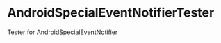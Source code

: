 AndroidSpecialEventNotifierTester
=================================

Tester for AndroidSpecialEventNotifier